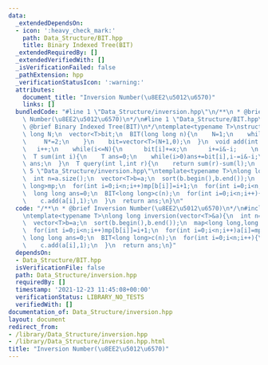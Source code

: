 ```yaml
---
data:
  _extendedDependsOn:
  - icon: ':heavy_check_mark:'
    path: Data_Structure/BIT.hpp
    title: Binary Indexed Tree(BIT)
  _extendedRequiredBy: []
  _extendedVerifiedWith: []
  _isVerificationFailed: false
  _pathExtension: hpp
  _verificationStatusIcon: ':warning:'
  attributes:
    document_title: "Inversion Number(\u8EE2\u5012\u6570)"
    links: []
  bundledCode: "#line 1 \"Data_Structure/inversion.hpp\"\n/**\n * @brief Inversion\
    \ Number(\u8EE2\u5012\u6570)\n*/\n#line 1 \"Data_Structure/BIT.hpp\"\n/**\n *\
    \ @brief Binary Indexed Tree(BIT)\n*/\ntemplate<typename T>\nstruct BIT{\n  long\
    \ long N;\n  vector<T>bit;\n  BIT(long long n){\n    N=1;\n    while(N<n){\n \
    \     N*=2;\n    }\n    bit=vector<T>(N+1,0);\n  }\n  void add(int i,T x){\n \
    \   i++;\n    while(i<=N){\n      bit[i]+=x;\n      i+=i&-i;    \n    }\n  }\n\
    \  T sum(int i){\n    T ans=0;\n    while(i>0)ans+=bit[i],i-=i&-i;\n    return\
    \ ans;\n  }\n  T query(int l,int r){\n    return sum(r)-sum(l);\n  }\n};\n#line\
    \ 5 \"Data_Structure/inversion.hpp\"\ntemplate<typename T>\nlong long inversion(vector<T>&a){\n\
    \  int n=a.size();\n  vector<T>b=a;\n  sort(b.begin(),b.end());\n  map<long long,long\
    \ long>mp;\n  for(int i=0;i<n;i++)mp[b[i]]=i+1;\n  for(int i=0;i<n;i++)a[i]=mp[a[i]];\n\
    \  long long ans=0;\n  BIT<long long>c(n);\n  for(int i=0;i<n;i++){\n    ans+=i-c.sum(a[i]);\n\
    \    c.add(a[i],1);\n  }\n  return ans;\n}\n"
  code: "/**\n * @brief Inversion Number(\u8EE2\u5012\u6570)\n*/\n#include\"BIT.hpp\"\
    \ntemplate<typename T>\nlong long inversion(vector<T>&a){\n  int n=a.size();\n\
    \  vector<T>b=a;\n  sort(b.begin(),b.end());\n  map<long long,long long>mp;\n\
    \  for(int i=0;i<n;i++)mp[b[i]]=i+1;\n  for(int i=0;i<n;i++)a[i]=mp[a[i]];\n \
    \ long long ans=0;\n  BIT<long long>c(n);\n  for(int i=0;i<n;i++){\n    ans+=i-c.sum(a[i]);\n\
    \    c.add(a[i],1);\n  }\n  return ans;\n}"
  dependsOn:
  - Data_Structure/BIT.hpp
  isVerificationFile: false
  path: Data_Structure/inversion.hpp
  requiredBy: []
  timestamp: '2021-12-23 11:45:08+00:00'
  verificationStatus: LIBRARY_NO_TESTS
  verifiedWith: []
documentation_of: Data_Structure/inversion.hpp
layout: document
redirect_from:
- /library/Data_Structure/inversion.hpp
- /library/Data_Structure/inversion.hpp.html
title: "Inversion Number(\u8EE2\u5012\u6570)"
---
```

